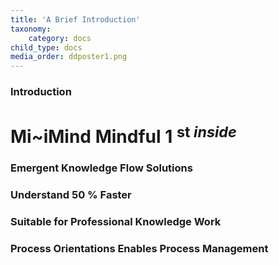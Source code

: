 ```yaml
---
title: 'A Brief Introduction'
taxonomy:
    category: docs
child_type: docs
media_order: ddposter1.png
---
```


### Introduction

# Mi~iMind Mindful 1 **<sup>st _inside_</sup>**

### Emergent Knowledge Flow Solutions
### Understand 50 % Faster
### Suitable for Professional Knowledge Work
### Process Orientations Enables Process Management
